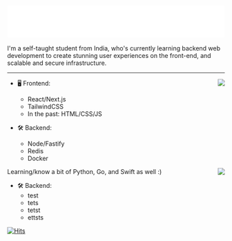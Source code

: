 <img src="https://raw.githubusercontent.com/PHPxCODER/phpxcoder/1492ee49d1a1b21b1e27096d4c6c891451c862a7/Assets/php2.svg" alt=":wave:" />

I'm a self-taught student from India, who's currently learning backend web development to create stunning user experiences on the front-end, and scalable and secure infrastructure.

---

<a href="https://discord.com/users/697757845063729194">
  <img src="https://lanyard-profile-readme.vercel.app/api/697757845063729194?hideTimestamp=true&idleMessage=Just%20chillin'%20at%20the%20moment..." align=right />
</a>

- 🖥️ Frontend:
  - React/Next.js
  - TailwindCSS
  - In the past: HTML/CSS/JS

- 🛠 Backend:
  - Node/Fastify
  - Redis
  - Docker

<a href="https://spotify-github-profile.vercel.app/api/view?uid=31umplvfxtpdvktwncowyg725m6q&redirect=true">
  <img src="https://spotify-github-profile.vercel.app/api/view?uid=31umplvfxtpdvktwncowyg725m6q&cover_image=false&theme=default&bar_color=53b14f&bar_color_cover=true" align=right />
</a>

Learning/know a bit of Python, Go, and Swift as well :)

- 🛠 Backend:
  - test
  - tets
  - tetst
  - ettsts
 
[![Hits](https://hits.link/hits?url=https://github.com/PHPxCODER&bgLeft=444444&bgRight=575fff&label=visits)](https://hits.link)
